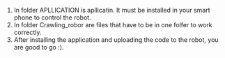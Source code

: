 1) In folder APLLICATION is apllicatin. It must be installed in your smart phone to control the robot.
2) In folder Crawling_robor are files that have to be in one folfer to work correctly.
3) After installing the application and uploading the code to the robot, you are good to go :).
